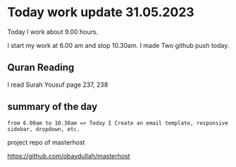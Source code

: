# Today work update 31.05.2023

Today I work about 9.00 hours.

I start my work at 6.00 am and stop 10.30am.
I made Two github push today.

## Quran Reading

I read Surah Yousuf page 237, 238

## summary of the day

    from 6.00am to 10.30am => Today I Create an email template, responsive sidebar, dropdown, etc.

project repo of masterhost

https://github.com/obaydullah/masterhost
